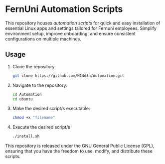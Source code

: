 # FernUni Automation Scripts

This repository houses *automation scripts* for quick and easy installation of essential Linux apps and settings tailored for Fernuni employees. Simplify  environment setup, improve onboarding, and ensure consistent configurations on multiple machines.

## Usage

1. Clone the repository:
   ```bash
   git clone https://github.com/H14d3n/Automation.git

2. Navigate to the repository:
   ```bash
   cd Automation
   cd ubuntu

3. Make the desired script/s executable:
   ```bash
   chmod +x "filename"

3. Execute the desired script/s
   ```bash
   ./install.sh

This repository is released under the GNU General Public License (GPL), ensuring that you have the freedom to use, modify, and distribute these scripts.
